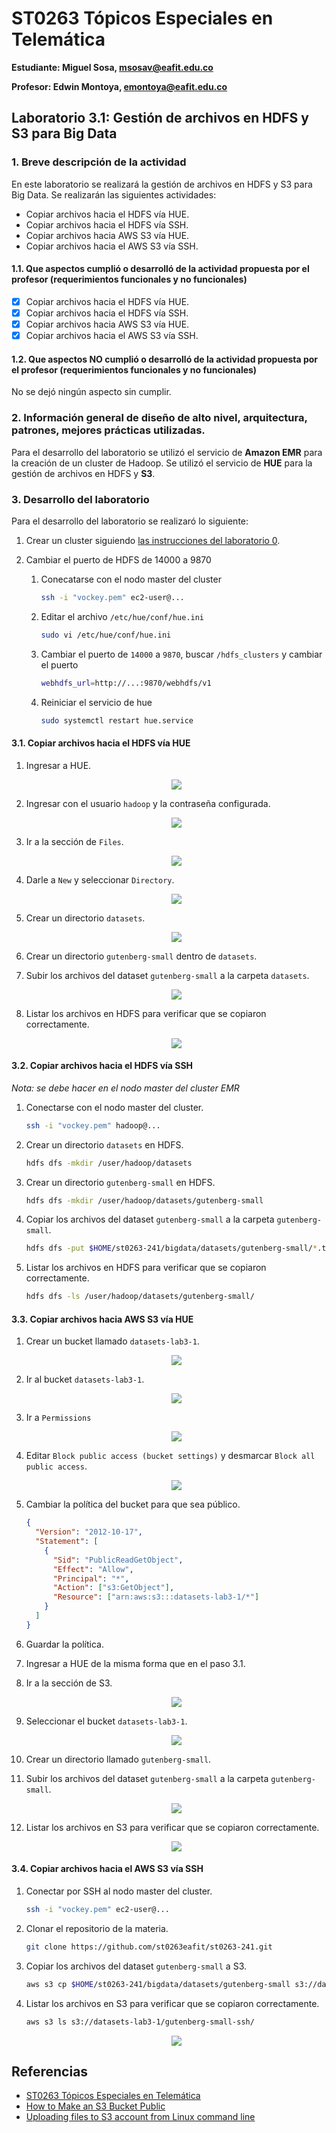 # ST0263 Tópicos Especiales en Telemática

**Estudiante: Miguel Sosa, msosav@eafit.edu.co**

**Profesor: Edwin Montoya, emontoya@eafit.edu.co**

## Laboratorio 3.1: Gestión de archivos en HDFS y S3 para Big Data

### 1. Breve descripción de la actividad

En este laboratorio se realizará la gestión de archivos en HDFS y S3 para Big Data. Se realizarán las siguientes actividades:

- Copiar archivos hacia el HDFS vía HUE.
- Copiar archivos hacia el HDFS vía SSH.
- Copiar archivos hacia AWS S3 vía HUE.
- Copiar archivos hacia el AWS S3 vía SSH.

#### 1.1. Que aspectos cumplió o desarrolló de la actividad propuesta por el profesor (requerimientos funcionales y no funcionales)

- [x] Copiar archivos hacia el HDFS vía HUE.
- [x] Copiar archivos hacia el HDFS vía SSH.
- [x] Copiar archivos hacia AWS S3 vía HUE.
- [x] Copiar archivos hacia el AWS S3 vía SSH.

#### 1.2. Que aspectos NO cumplió o desarrolló de la actividad propuesta por el profesor (requerimientos funcionales y no funcionales)

No se dejó ningún aspecto sin cumplir.

### 2. Información general de diseño de alto nivel, arquitectura, patrones, mejores prácticas utilizadas.

Para el desarrollo del laboratorio se utilizó el servicio de **Amazon EMR** para la creación de un cluster de Hadoop. Se utilizó el servicio de **HUE** para la gestión de archivos en HDFS y **S3**.

### 3. Desarrollo del laboratorio

Para el desarrollo del laboratorio se realizaró lo siguiente:

1. Crear un cluster siguiendo [las instrucciones del laboratorio 0](https://github.com/st0263eafit/st0263-241/tree/main/bigdata/00-lab-aws-emr).

2. Cambiar el puerto de HDFS de 14000 a 9870

   1. Conecatarse con el nodo master del cluster

      ```bash
      ssh -i "vockey.pem" ec2-user@...
      ```

   2. Editar el archivo `/etc/hue/conf/hue.ini`

      ```bash
      sudo vi /etc/hue/conf/hue.ini
      ```

   3. Cambiar el puerto de `14000` a `9870`, buscar `/hdfs_clusters` y cambiar el puerto

      ```bash
      webhdfs_url=http://...:9870/webhdfs/v1
      ```

   4. Reiniciar el servicio de hue

      ```bash
      sudo systemctl restart hue.service
      ```

#### 3.1. Copiar archivos hacia el HDFS vía HUE

1.  Ingresar a HUE.

    <p align="center">
    <img src="https://github.com/msosav/msosav-st0263/assets/85181687/c047ebe8-56f5-47c1-8f33-181a5ba94601">
    </p>

2.  Ingresar con el usuario `hadoop` y la contraseña configurada.

    <p align="center">
    <img src="https://github.com/msosav/msosav-st0263/assets/85181687/4271e68c-81a1-4621-afea-82749e869249" />
    </p>

3.  Ir a la sección de `Files`.

    <p align="center">
    <img src="https://github.com/msosav/msosav-st0263/assets/85181687/1e50a81b-a9a7-4848-b84e-0de520b88cac" />
    </p>

4.  Darle a `New` y seleccionar `Directory`.

    <p align="center">
    <img src="https://github.com/msosav/msosav-st0263/assets/85181687/0e7e12b9-7790-45e2-a232-71cede7f237c" />
    </p>

5.  Crear un directorio `datasets`.

    <p align="center">
    <img src="https://github.com/msosav/msosav-st0263/assets/85181687/5455d9fd-602a-4de3-a992-7675fdd691ca" />
    </p>

6.  Crear un directorio `gutenberg-small` dentro de `datasets`.

7.  Subir los archivos del dataset `gutenberg-small` a la carpeta `datasets`.

    <p align="center">
    <img src="https://github.com/msosav/msosav-st0263/assets/85181687/8ddc553d-d5a1-4bf9-99be-64b04731aef0" />
    </p>

8.  Listar los archivos en HDFS para verificar que se copiaron correctamente.

    <p align="center">
    <img src="https://github.com/msosav/msosav-st0263/assets/85181687/a0fbc36b-ceae-4ce0-9f3f-35cc6c4ba45e" />
    </p>

#### 3.2. Copiar archivos hacia el HDFS vía SSH

_Nota: se debe hacer en el nodo master del cluster EMR_

1. Conectarse con el nodo master del cluster.

   ```bash
   ssh -i "vockey.pem" hadoop@...
   ```

1. Crear un directorio `datasets` en HDFS.

   ```bash
   hdfs dfs -mkdir /user/hadoop/datasets
   ```

1. Crear un directorio `gutenberg-small` en HDFS.

   ```bash
   hdfs dfs -mkdir /user/hadoop/datasets/gutenberg-small
   ```

1. Copiar los archivos del dataset `gutenberg-small` a la carpeta `gutenberg-small`.

   ```bash
   hdfs dfs -put $HOME/st0263-241/bigdata/datasets/gutenberg-small/*.txt /user/hadoop/datasets/gutenberg-small/
   ```

1. Listar los archivos en HDFS para verificar que se copiaron correctamente.

   ```bash
   hdfs dfs -ls /user/hadoop/datasets/gutenberg-small/
   ```

#### 3.3. Copiar archivos hacia AWS S3 vía HUE

1.  Crear un bucket llamado `datasets-lab3-1`.

    <p align="center">
    <img src="https://github.com/msosav/msosav-st0263/assets/85181687/bb6a7796-8e55-410b-a35e-1e2c71a5a36a" />
    </p>

1.  Ir al bucket `datasets-lab3-1`.

    <p align="center">
    <img src="https://github.com/msosav/msosav-st0263/assets/85181687/af5fbe68-19d2-47dc-8229-f33055270779" />
    </p>

1.  Ir a `Permissions`

    <p align="center">
    <img src="https://github.com/msosav/msosav-st0263/assets/85181687/233197ed-af1f-4f9f-9e68-38effed6efba" />
    </p>

1.  Editar `Block public access (bucket settings)` y desmarcar `Block all public access`.

    <p align="center">
    <img src="https://github.com/msosav/msosav-st0263/assets/85181687/86c1f229-6825-4b22-a2c2-e70ff4d8ebcd" />
    </p>

1.  Cambiar la política del bucket para que sea público.

    ```json
    {
      "Version": "2012-10-17",
      "Statement": [
        {
          "Sid": "PublicReadGetObject",
          "Effect": "Allow",
          "Principal": "*",
          "Action": ["s3:GetObject"],
          "Resource": ["arn:aws:s3:::datasets-lab3-1/*"]
        }
      ]
    }
    ```

1.  Guardar la política.

1.  Ingresar a HUE de la misma forma que en el paso 3.1.

1.  Ir a la sección de S3.

    <p align="center">
    <img src="https://github.com/msosav/msosav-st0263/assets/85181687/9bb98e5e-0b00-4ef1-b137-e9319e1aeed3" />
    </p>

1.  Seleccionar el bucket `datasets-lab3-1`.

    <p align="center">
    <img src="https://github.com/msosav/msosav-st0263/assets/85181687/c1b45f61-ebe4-47b6-8cb3-921d251e8f6e" />
    </p>

1.  Crear un directorio llamado `gutenberg-small`.

1.  Subir los archivos del dataset `gutenberg-small` a la carpeta `gutenberg-small`.

    <p align="center">
    <img src="https://github.com/msosav/msosav-st0263/assets/85181687/98788b09-721a-431b-be18-b5490e00372b" />
    </p>

1.  Listar los archivos en S3 para verificar que se copiaron correctamente.

    <p align="center">
    <img src="https://github.com/msosav/msosav-st0263/assets/85181687/c03de421-d920-45a2-8685-0442fd943a31" />
    </p>

#### 3.4. Copiar archivos hacia el AWS S3 vía SSH

1.  Conectar por SSH al nodo master del cluster.

    ```bash
    ssh -i "vockey.pem" ec2-user@...
    ```

1.  Clonar el repositorio de la materia.

    ```bash
    git clone https://github.com/st0263eafit/st0263-241.git
    ```

1.  Copiar los archivos del dataset `gutenberg-small` a S3.

    ```bash
    aws s3 cp $HOME/st0263-241/bigdata/datasets/gutenberg-small s3://datasets-lab3-1/gutenberg-small-ssh --recursive
    ```

1.  Listar los archivos en S3 para verificar que se copiaron correctamente.

    ```bash
    aws s3 ls s3://datasets-lab3-1/gutenberg-small-ssh/
    ```

    <p align="center">
    <img src="https://github.com/msosav/msosav-st0263/assets/85181687/d95b03b1-924d-46ad-861b-41fd7d83e954" />
    </p>

## Referencias

- [ST0263 Tópicos Especiales en Telemática]()
- [How to Make an S3 Bucket Public](https://saturncloud.io/blog/how-to-make-an-s3-bucket-public/)
- [Uploading files to S3 account from Linux command line](https://superuser.com/questions/279986/uploading-files-to-s3-account-from-linux-command-line)
